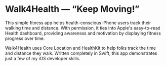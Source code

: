 # Walk4Health — “Keep Moving!”

This simple fitness app helps health-conscious iPhone users track their walking time and distance. With permission, it ties into Apple's easy-to-read Health dashboard, providing awareness and motivation by displaying fitness progress over time.

Walk4Health uses Core Location and HealthKit to help folks track the time and distance they walk. Written completely in Swift, this app demonstrates just a few of my iOS developer skills.
